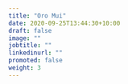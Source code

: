 ```yaml
---
title: "Oro Mui"
date: 2020-09-25T13:44:30+10:00
draft: false
image: ""
jobtitle: ""
linkedinurl: ""
promoted: false
weight: 3
---
```

